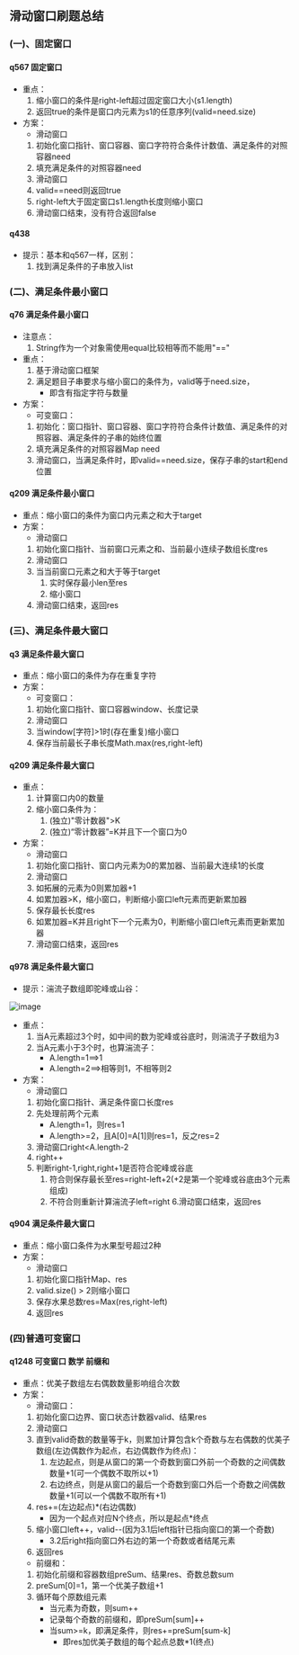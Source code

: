 ## 滑动窗口刷题总结
### (一)、固定窗口
#### q567 固定窗口
 - 重点：
    1. 缩小窗口的条件是right-left超过固定窗口大小(s1.length)
    2. 返回true的条件是窗口内元素为s1的任意序列(valid=need.size)
 - 方案：
    - 滑动窗口
    1. 初始化窗口指针、窗口容器、窗口字符符合条件计数值、满足条件的对照容器need
    2. 填充满足条件的对照容器need
    3. 滑动窗口
    4. valid==need则返回true
    5. right-left大于固定窗口s1.length长度则缩小窗口
    6. 滑动窗口结束，没有符合返回false

#### q438
 - 提示：基本和q567一样，区别：
    1. 找到满足条件的子串放入list

### (二)、满足条件最小窗口
#### q76 满足条件最小窗口
 - 注意点：
    1. String作为一个对象需使用equal比较相等而不能用"=="
 - 重点：
    1. 基于滑动窗口框架
    2. 满足题目子串要求与缩小窗口的条件为，valid等于need.size，
        - 即含有指定字符与数量
 - 方案：
    - 可变窗口：
    1. 初始化：窗口指针、窗口容器、窗口字符符合条件计数值、满足条件的对照容器、满足条件的子串的始终位置
    2. 填充满足条件的对照容器Map need
    3. 滑动窗口，当满足条件时，即valid==need.size，保存子串的start和end位置

#### q209 满足条件最小窗口
 - 重点：缩小窗口的条件为窗口内元素之和大于target
 - 方案：
    - 滑动窗口
    1. 初始化窗口指针、当前窗口元素之和、当前最小连续子数组长度res
    2. 滑动窗口
    3. 当当前窗口元素之和大于等于target
        1. 实时保存最小len至res
        2. 缩小窗口
    4. 滑动窗口结束，返回res

### (三)、满足条件最大窗口
#### q3 满足条件最大窗口
 - 重点：缩小窗口的条件为存在重复字符
 - 方案：
    - 可变窗口：
    1. 初始化窗口指针、窗口容器window、长度记录
    2. 滑动窗口
    3. 当window[字符]>1时(存在重复)缩小窗口
    4. 保存当前最长子串长度Math.max(res,right-left)

#### q209 满足条件最大窗口
 - 重点：
    1. 计算窗口内0的数量
    2. 缩小窗口条件为：
        1. (独立)"零计数器">K
        2. (独立)“零计数器”=K并且下一个窗口为0
 - 方案：
    - 滑动窗口
    1. 初始化窗口指针、窗口内元素为0的累加器、当前最大连续1的长度
    2. 滑动窗口
    3. 如拓展的元素为0则累加器+1
    4. 如累加器>K，缩小窗口，判断缩小窗口left元素而更新累加器
    5. 保存最长长度res
    6. 如累加器=K并且right下一个元素为0，判断缩小窗口left元素而更新累加器
    7. 滑动窗口结束，返回res

#### q978 满足条件最大窗口
 - 提示：湍流子数组即驼峰或山谷：

![image](http://note.youdao.com/yws/res/32749/4572CE99AA8F4CD691A5302EFD5B2023)
 - 重点：
    1. 当A元素超过3个时，如中间的数为驼峰或谷底时，则湍流子子数组为3
    2. 当A元素小于3个时，也算湍流子：
        - A.length=1==>1
        - A.length=2==>相等则1，不相等则2
 - 方案：
    - 滑动窗口
    1. 初始化窗口指针、满足条件窗口长度res
    2. 先处理前两个元素
        - A.length=1，则res=1
        - A.length>=2，且A[0]=A[1]则res=1，反之res=2
    3. 滑动窗口right<A.length-2
    4. right++
    5. 判断right-1,right,right+1是否符合驼峰或谷底
        1. 符合则保存最长至res=right-left+2(+2是第一个驼峰或谷底由3个元素组成)
        2. 不符合则重新计算湍流子left=right
    6.滑动窗口结束，返回res

#### q904 满足条件最大窗口
 - 重点：缩小窗口条件为水果型号超过2种
 - 方案：
    - 滑动窗口
    1. 初始化窗口指针Map、res
    2. valid.size() > 2则缩小窗口
    3. 保存水果总数res=Max(res,right-left)
    4. 返回res

### (四)普通可变窗口
#### q1248 可变窗口 数学 前缀和
 - 重点：优美子数组左右偶数数量影响组合次数
 - 方案：
    - 滑动窗口：
    1. 初始化窗口边界、窗口状态计数器valid、结果res
    2. 滑动窗口
    3. 直到valid奇数的数量等于k，则累加计算包含k个奇数与左右偶数的优美子数组(左边偶数作为起点，右边偶数作为终点)：
        1. 左边起点，则是从窗口的第一个奇数到窗口外前一个奇数的之间偶数数量+1(可一个偶数不取所以+1)
        2. 右边终点，则是从窗口的最后一个奇数到窗口外后一个奇数之间偶数数量+1(可以一个偶数不取所有+1)
    4. res+=(左边起点)*(右边偶数)
        - 因为一个起点对应N个终点，所以是起点*终点
    5. 缩小窗口left++，valid--(因为3.1后left指针已指向窗口的第一个奇数)
        - 3.2后right指向窗口外右边的第一个奇数或者结尾元素
    6. 返回res
    - 前缀和：
    1. 初始化前缀和容器数组preSum、结果res、奇数总数sum
    2. preSum[0]=1，第一个优美子数组+1
    3. 循环每个原数组元素
        - 当元素为奇数，则sum++
        - 记录每个奇数的前缀和，即preSum[sum]++
        - 当sum>=k，即满足条件，则res+=preSum[sum-k]
            - 即res加优美子数组的每个起点总数*1(终点)
